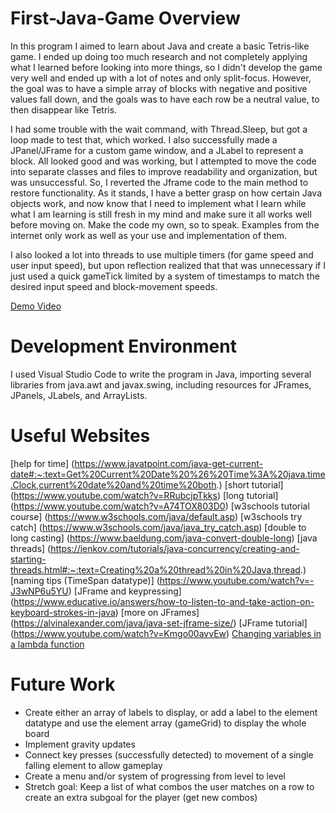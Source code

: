 # First-Java-Game Overview

In this program I aimed to learn about Java and create a basic Tetris-like game. I ended up doing too much research and not completely applying what I learned before looking into more things, so I didn't develop the game very well and ended up with a lot of notes and only split-focus. However, the goal was to have a simple array of blocks with negative and positive values fall down, and the goals was to have each row be a neutral value, to then disappear like Tetris.

I had some trouble with the wait command, with Thread.Sleep, but got a loop made to test that, which worked. I also successfully made a JPanel/JFrame for a custom game window, and a JLabel to represent a block. All looked good and was working, but I attempted to move the code into separate classes and files to improve readability and organization, but was unsuccessful. So, I reverted the Jframe code to the main method to restore functionality. As it stands, I have a better grasp on how certain Java objects work, and now know that I need to implement what I learn while what I am learning is still fresh in my mind and make sure it all works well before moving on. Make the code my own, so to speak. Examples from the internet only work as well as your use and implementation of them.

I also looked a lot into threads to use multiple timers (for game speed and user input speed), but upon reflection realized that that was unnecessary if I just used a quick gameTick limited by a system of timestamps to match the desired input speed and block-movement speeds.

[Demo Video](http://youtube.link.goes.here)

# Development Environment

I used Visual Studio Code to write the program in Java, importing several libraries from java.awt and javax.swing, including resources for JFrames, JPanels, JLabels, and ArrayLists.

# Useful Websites

[help for time] (https://www.javatpoint.com/java-get-current-date#:~:text=Get%20Current%20Date%20%26%20Time%3A%20java.time.Clock,current%20date%20and%20time%20both.)
[short tutorial] (https://www.youtube.com/watch?v=RRubcjpTkks)
[long tutorial] (https://www.youtube.com/watch?v=A74TOX803D0)
[w3schools tutorial course] (https://www.w3schools.com/java/default.asp)
[w3schools try catch] (https://www.w3schools.com/java/java_try_catch.asp)
[double to long casting] (https://www.baeldung.com/java-convert-double-long)
[java threads] (https://jenkov.com/tutorials/java-concurrency/creating-and-starting-threads.html#:~:text=Creating%20a%20thread%20in%20Java,thread.)
[naming tips (TimeSpan datatype)] (https://www.youtube.com/watch?v=-J3wNP6u5YU)
[JFrame and keypressing] (https://www.educative.io/answers/how-to-listen-to-and-take-action-on-keyboard-strokes-in-java)
[more on JFrames] (https://alvinalexander.com/java/java-set-jframe-size/)
[JFrame tutorial] (https://www.youtube.com/watch?v=Kmgo00avvEw)
[Changing variables in a lambda function](https://unsekhable.com/2020/07/31/how-to-resolve-local-variable-defined-in-an-enclosing-scope-must-be-final-or-effectively-final-error/)

# Future Work

- Create either an array of labels to display, or add a label to the element datatype and use the element array (gameGrid) to display the whole board
- Implement gravity updates
- Connect key presses (successfully detected) to movement of a single falling element to allow gameplay
- Create a menu and/or system of progressing from level to level
- Stretch goal: Keep a list of what combos the user matches on a row to create an extra subgoal for the player (get new combos)

